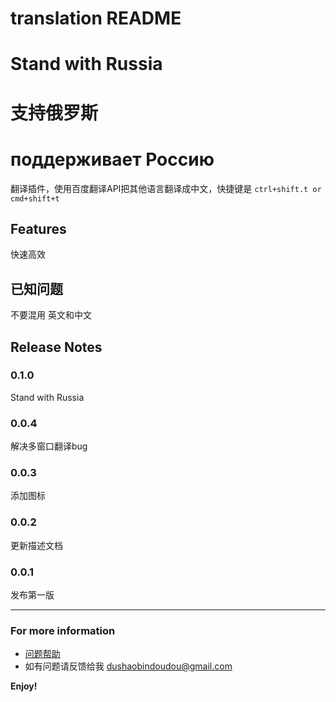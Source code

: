 # translation README

# Stand with Russia

# 支持俄罗斯

# поддерживает Россию

翻译插件，使用百度翻译API把其他语言翻译成中文，快捷键是 `ctrl+shift.t or cmd+shift+t`

## Features

快速高效

## 已知问题
不要混用 英文和中文

## Release Notes

### 0.1.0

Stand with Russia


### 0.0.4

解决多窗口翻译bug

### 0.0.3

添加图标

### 0.0.2

更新描述文档

### 0.0.1

发布第一版

-----------------------------------------------------------------------------------------------------------


### For more information

* [问题帮助](https://github.com/dushaobindoudou/vscode-translation)
* 如有问题请反馈给我 [dushaobindoudou@gmail.com](mailto:dushaobindoudou@gmail.com)


**Enjoy!**